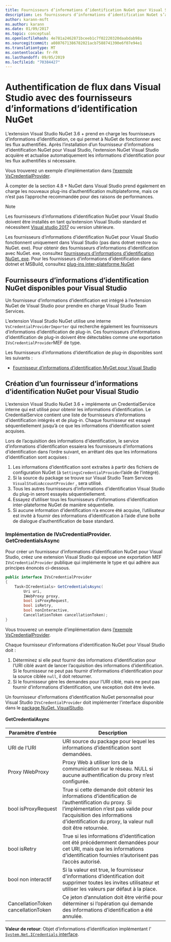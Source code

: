```yaml
---
title: Fournisseurs d’informations d’identification NuGet pour Visual Studio
description: Les fournisseurs d’informations d’identification NuGet s’authentifient avec des flux en implémentant l’interface IVsCredentialProvider dans une extension Visual Studio.
author: karann-msft
ms.author: karann
ms.date: 01/09/2017
ms.topic: conceptual
ms.openlocfilehash: 4e781a2462871bceeb1c7f02220320daabdab98a
ms.sourcegitcommit: a0807671386782021acb7588741390e6f07e94e1
ms.translationtype: MT
ms.contentlocale: fr-FR
ms.lasthandoff: 09/05/2019
ms.locfileid: "70384427"
---
```

# <a name="authenticating-feeds-in-visual-studio-with-nuget-credential-providers"></a>Authentification de flux dans Visual Studio avec des fournisseurs d’informations d’identification NuGet

L’extension Visual Studio NuGet 3.6 + prend en charge les fournisseurs d’informations d’identification, ce qui permet à NuGet de fonctionner avec les flux authentifiés.
Après l’installation d’un fournisseur d’informations d’identification NuGet pour Visual Studio, l’extension NuGet Visual Studio acquière et actualise automatiquement les informations d’identification pour les flux authentifiés si nécessaire.

Vous trouverez un exemple d’implémentation dans [l’exemple VsCredentialProvider](https://github.com/NuGet/Samples/tree/master/VsCredentialProvider).

À compter de la section 4.8 + NuGet dans Visual Studio prend également en charge les nouveaux plug-ins d’authentification multiplateforme, mais ce n’est pas l’approche recommandée pour des raisons de performances.

> [!Note]
> Les fournisseurs d’informations d’identification NuGet pour Visual Studio doivent être installés en tant qu’extension Visual Studio standard et nécessitent [Visual studio 2017](http://aka.ms/vs/15/release/vs_enterprise.exe) ou version ultérieure.
>
> Les fournisseurs d’informations d’identification NuGet pour Visual Studio fonctionnent uniquement dans Visual Studio (pas dans dotnet restore ou NuGet. exe). Pour obtenir des fournisseurs d’informations d’identification avec NuGet. exe, consultez [fournisseurs d’informations d’identification NuGet. exe](nuget-exe-Credential-providers.md).
> Pour les fournisseurs d’informations d’identification dans dotnet et MSBuild, consultez [plug-ins inter-plateforme NuGet](nuget-cross-platform-authentication-plugin.md)

## <a name="available-nuget-credential-providers-for-visual-studio"></a>Fournisseurs d’informations d’identification NuGet disponibles pour Visual Studio

Un fournisseur d’informations d’identification est intégré à l’extension NuGet de Visual Studio pour prendre en charge Visual Studio Team Services.

L’extension Visual Studio NuGet utilise une interne `VsCredentialProviderImporter` qui recherche également les fournisseurs d’informations d’identification de plug-in. Ces fournisseurs d’informations d’identification de plug-in doivent être détectables comme une exportation `IVsCredentialProvider`MEF de type.

Les fournisseurs d’informations d’identification de plug-in disponibles sont les suivants :

- [Fournisseur d’informations d’identification MyGet pour Visual Studio](http://docs.myget.org/docs/reference/credential-provider-for-visual-studio)

## <a name="creating-a-nuget-credential-provider-for-visual-studio"></a>Création d’un fournisseur d’informations d’identification NuGet pour Visual Studio

L’extension Visual Studio NuGet 3.6 + implémente un CredentialService interne qui est utilisé pour obtenir les informations d’identification. Le CredentialService contient une liste de fournisseurs d’informations d’identification intégrés et de plug-in. Chaque fournisseur est essayé séquentiellement jusqu’à ce que les informations d’identification soient acquises.

Lors de l’acquisition des informations d’identification, le service d’informations d’identification essaiera les fournisseurs d’informations d’identification dans l’ordre suivant, en arrêtant dès que les informations d’identification sont acquises :

1. Les informations d’identification sont extraites à partir des fichiers de configuration NuGet (à `SettingsCredentialProvider`l’aide de l’intégré).
1. Si la source du package se trouve sur Visual Studio Team Services `VisualStudioAccountProvider` , sera utilisé.
1. Tous les autres fournisseurs d’informations d’identification Visual Studio du plug-in seront essayés séquentiellement.
1. Essayez d’utiliser tous les fournisseurs d’informations d’identification inter-plateforme NuGet de manière séquentielle.
1. Si aucune information d’identification n’a encore été acquise, l’utilisateur est invité à fournir des informations d’identification à l’aide d’une boîte de dialogue d’authentification de base standard.

### <a name="implementing-ivscredentialprovidergetcredentialsasync"></a>Implémentation de IVsCredentialProvider. GetCredentialsAsync

Pour créer un fournisseur d’informations d’identification NuGet pour Visual Studio, créez une extension Visual Studio qui expose une exportation MEF `IVsCredentialProvider` publique qui implémente le type et qui adhère aux principes énoncés ci-dessous.

```cs
public interface IVsCredentialProvider
{
    Task<ICredentials> GetCredentialsAsync(
        Uri uri,
        IWebProxy proxy,
        bool isProxyRequest,
        bool isRetry,
        bool nonInteractive,
        CancellationToken cancellationToken);
}
```

Vous trouverez un exemple d’implémentation dans [l’exemple VsCredentialProvider](https://github.com/NuGet/Samples/tree/master/VsCredentialProvider).

Chaque fournisseur d’informations d’identification NuGet pour Visual Studio doit :

1. Déterminez si elle peut fournir des informations d’identification pour l’URI ciblé avant de lancer l’acquisition des informations d’identification. Si le fournisseur ne peut pas fournir d’informations d’identification pour la source ciblée `null`, il doit retourner.
1. Si le fournisseur gère les demandes pour l’URI ciblé, mais ne peut pas fournir d’informations d’identification, une exception doit être levée.

Un fournisseur d’informations d’identification NuGet personnalisé pour Visual Studio `IVsCredentialProvider` doit implémenter l’interface disponible dans le [package NuGet. VisualStudio](https://www.nuget.org/packages/NuGet.VisualStudio/).

#### <a name="getcredentialasync"></a>GetCredentialAsync

| Paramètre d’entrée |Description|
| ----------------|-----------|
| URI de l’URI | URI source du package pour lequel les informations d’identification sont demandées.|
| Proxy IWebProxy | Proxy Web à utiliser lors de la communication sur le réseau. NULL si aucune authentification du proxy n’est configurée. |
| bool isProxyRequest | True si cette demande doit obtenir les informations d’identification de l’authentification du proxy. Si l’implémentation n’est pas valide pour l’acquisition des informations d’identification du proxy, la valeur null doit être retournée. |
| bool isRetry | True si les informations d’identification ont été précédemment demandées pour cet URI, mais que les informations d’identification fournies n’autorisent pas l’accès autorisé. |
| bool non interactif | Si la valeur est true, le fournisseur d’informations d’identification doit supprimer toutes les invites utilisateur et utiliser les valeurs par défaut à la place. |
| CancellationToken cancellationToken | Ce jeton d’annulation doit être vérifié pour déterminer si l’opération qui demande des informations d’identification a été annulée. |

**Valeur de retour**: Objet d’informations d’identification implémentant l' [ `System.Net.ICredentials` interface](/dotnet/api/system.net.icredentials?view=netstandard-2.0).
